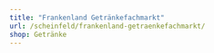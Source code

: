 ```yaml
---
title: "Frankenland Getränkefachmarkt"
url: /scheinfeld/frankenland-getraenkefachmarkt/
shop: Getränke
---
```

